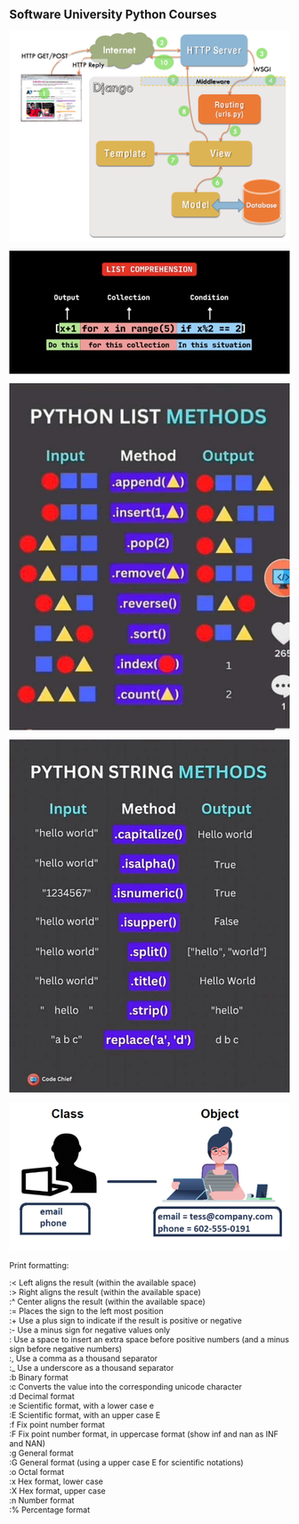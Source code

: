 
## Software University Python Courses
<p align="center">
<img src="https://github.com/xaoccc/python/blob/main/Library/django-project.png" />
</p>
<p align="center">
<img src="https://github.com/xaoccc/python/blob/main/Library/IMG_9293.png" />
</p>
<p align="center">
<img src="https://github.com/xaoccc/python/blob/main/Library/IMG_9646.jpg" />
  </p>
<p align="center">
<img src="https://github.com/xaoccc/python/blob/main/Library/330936447_720857452871774_3367805443373167716_n.jpg" />
</p>
<p align="center">
<img src="https://github.com/xaoccc/python/blob/main/Library/python-class-object.png" />
</p>

Print formatting:

:<   Left aligns the result (within the available space)  
:>        Right aligns the result (within the available space)  
:^        Center aligns the result (within the available space)  
:=        Places the sign to the left most position  
:+        Use a plus sign to indicate if the result is positive or negative  
:-        Use a minus sign for negative values only  
:         Use a space to insert an extra space before positive numbers (and a minus sign before negative numbers)  
:,        Use a comma as a thousand separator  
:_        Use a underscore as a thousand separator  
:b        Binary format  
:c        Converts the value into the corresponding unicode character  
:d        Decimal format  
:e        Scientific format, with a lower case e  
:E        Scientific format, with an upper case E  
:f        Fix point number format  
:F        Fix point number format, in uppercase format (show inf and nan as INF and NAN)  
:g        General format  
:G        General format (using a upper case E for scientific notations)  
:o        Octal format  
:x        Hex format, lower case  
:X        Hex format, upper case  
:n        Number format  
:%        Percentage format  

